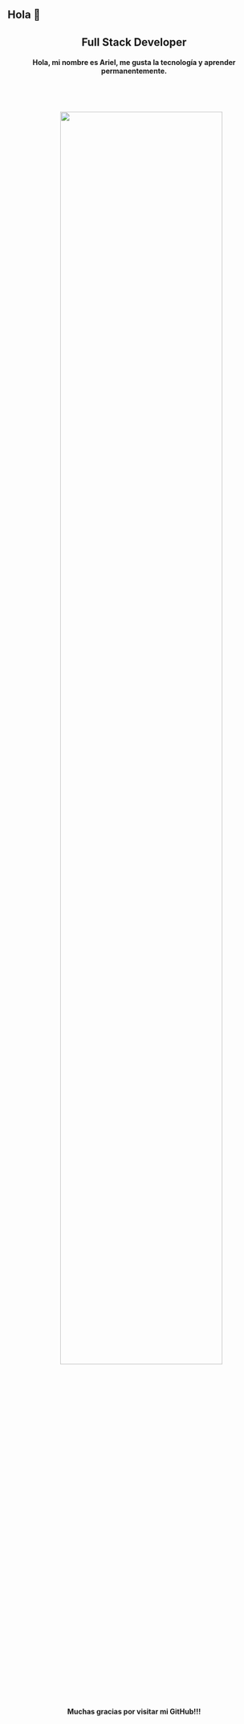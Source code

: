 ## Hola 👋

<h2 align="center">
  Full Stack Developer
</h2>
<h4 align="center">
  Hola, mi nombre es Ariel, me gusta la tecnología y aprender permanentemente.
</h4>

<code>
  <p align="center">
    <img width="80%" src="https://images.pexels.com/photos/270632/pexels-photo-270632.jpeg?auto=compress&cs=tinysrgb&dpr=2&h=650&w=940">
  </p>
</code>

<h4 align="center">
  Muchas gracias por visitar mi GitHub!!!
</h4>

<!--
**HX-ARomero/HX-ARomero** is a ✨ _special_ ✨ repository because its `README.md` (this file) appears on your GitHub profile.

Here are some ideas to get you started:

- 🔭 I’m currently working on ...
- 🌱 I’m currently learning ...
- 👯 I’m looking to collaborate on ...
- 🤔 I’m looking for help with ...
- 💬 Ask me about ...
- 📫 How to reach me: ...
- 😄 Pronouns: ...
- ⚡ Fun fact: ...
-->
